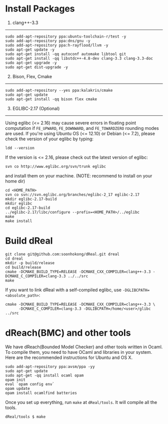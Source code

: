Install Packages
================

1. clang++-3.3
--------------

    sudo add-apt-repository ppa:ubuntu-toolchain-r/test -y
    sudo add-apt-repository ppa:dns/gnu -y
    sudo add-apt-repository ppa:h-rayflood/llvm -y
    sudo apt-get update -y
    sudo apt-get install -qq autoconf automake libtool git
    sudo apt-get install -qq libstdc++-4.8-dev clang-3.3 clang-3.3-doc
    sudo apt-get upgrade -y
    sudo apt-get dist-upgrade -y

2. Bison, Flex, Cmake
---------------------

    sudo add-apt-repository --yes ppa:kalakris/cmake
    sudo apt-get update
    sudo apt-get install -qq bison flex cmake

3. EGLIBC-2.17 (Optional)
-------------------------

Using eglibc (<= 2.16) may cause severe errors in floating point
computation if ``FE_UPWARD``, ``FE_DOWNWARD``, and ``FE_TOWARDZERO``
rounding modes are used. If you're using Ubuntu OS (<= 12.10) or
Debian (<= 7.2), please check the version of your eglibc by typing:

    ldd --version

If the version is <= 2.16, please check out the latest version of eglibc:

    svn co http://www.eglibc.org/svn/trunk eglibc

and install them on your machine. (NOTE: recommend to install on your home dir)

    cd <HOME_PATH>
    svn co svn://svn.eglibc.org/branches/eglibc-2_17 eglibc-2.17
    mkdir eglibc-2.17-build
    mkdir eglibc
    cd eglibc-2.17-build
    ../eglibc-2.17/libc/configure --prefix=<HOME_PATH>/../eglibc
    make
    make install


Build dReal
===========

    git clone git@github.com:soonhokong/dReal.git dreal
    cd dreal
    mkdir -p build/release
    cd build/release
    cmake -DCMAKE_BUILD_TYPE=RELEASE -DCMAKE_CXX_COMPILER=clang++-3.3 -DCMAKE_C_COMPILER=clang-3.3 ../../src
    make

If you want to link dReal with a self-compiled eglibc, use ``-DGLIBCPATH=<absolute_path>``:

~~~~~~~~~
cmake -DCMAKE_BUILD_TYPE=RELEASE -DCMAKE_CXX_COMPILER=clang++-3.3 \
      -DCMAKE_C_COMPILER=clang-3.3 -DGLIBCPATH=/home/<user>/glibc ../src
~~~~~~~~~


dReach(BMC) and other tools
===========================

We have dReach(Bounded Model Checker) and other tools written in
Ocaml. To compile them, you need to have OCaml and libraries in your
system. Here are the recommended instructions for Ubuntu and OS X.

    sudo add-apt-repository ppa:avsm/ppa -yy
    sudo apt-get update
    sudo apt-get -qq install ocaml opam
    opam init
    eval `opam config env`
    opam update
    opam install ocamlfind batteries

Once you set up everything, run `make` at `dReal/tools`. It will compile
all the tools.

    dReal/tools $ make
